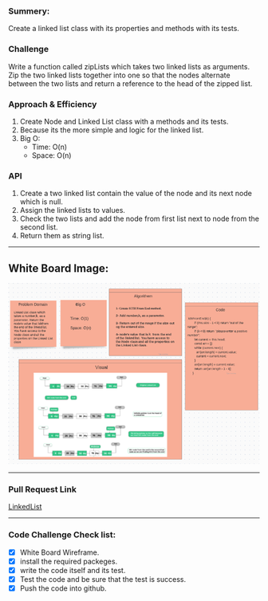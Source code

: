 ### Summery:

Create a linked list class with its properties and methods with its tests.


### Challenge 

Write a function called zipLists which takes two linked lists as arguments. Zip the two linked lists together into one so that the nodes alternate between the two lists and return a reference to the head of the zipped list. 

### Approach & Efficiency
1. Create Node and Linked List class with a methods and its tests.
2. Because its the more simple and logic for the linked list.
3. Big O: 
   - Time: O(n)
   - Space: O(n)


### API

1. Create a two linked list contain the value of the node and its next node which is null.
2. Assign the linked lists to values.
3. Check the two lists and add the node from first list next to node from the second list.
4. Return them as string list.

***********************************************************************************************


## White Board Image:

![Whiteboard Image for Code Challenge8](https://github.com/HaneenKh88/data-structures-and-algorithms/blob/ll-kth-from-end/code-challenges/401-CodeChellenges/assests/whiteboard8.png)


***********************************************************************************************
### Pull Request Link

[LinkedList](https://github.com/HaneenKh88/data-structures-and-algorithms/pull/26)

***********************************************************************************************

### Code Challenge Check list:

- [x] White Board Wireframe.
- [x] install the required packeges.
- [x] write the code itself and its test.
- [x] Test the code and be sure that the test is success.
- [x] Push the code into github.
